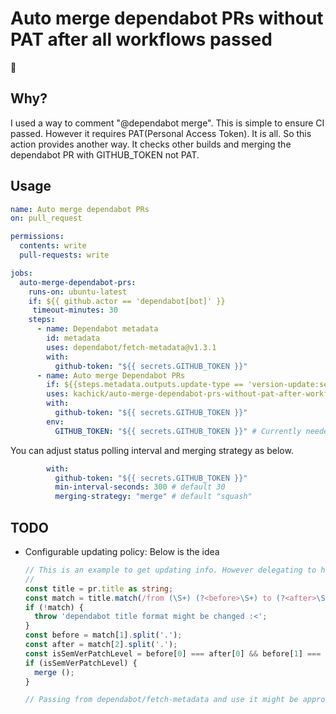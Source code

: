 # Auto merge dependabot PRs without PAT after all workflows passed

:construction:

## Why?

I used a way to comment "@dependabot merge". This is simple to ensure CI passed. However it requires PAT(Personal Access Token). It is all.
So this action provides another way. It checks other builds and merging the dependabot PR with GITHUB_TOKEN not PAT.

## Usage

```yaml
name: Auto merge dependabot PRs
on: pull_request

permissions:
  contents: write
  pull-requests: write

jobs:
  auto-merge-dependabot-prs:
    runs-on: ubuntu-latest
    if: ${{ github.actor == 'dependabot[bot]' }}
     timeout-minutes: 30
    steps:
      - name: Dependabot metadata
        id: metadata
        uses: dependabot/fetch-metadata@v1.3.1
        with:
          github-token: "${{ secrets.GITHUB_TOKEN }}"
      - name: Auto merge Dependabot PRs
        if: ${{steps.metadata.outputs.update-type == 'version-update:semver-patch'}}
        uses: kachick/auto-merge-dependabot-prs-without-pat-after-workflows-passed@v1-beta
        with:
          github-token: "${{ secrets.GITHUB_TOKEN }}"
        env:
          GITHUB_TOKEN: "${{ secrets.GITHUB_TOKEN }}" # Currently needed to pass same value separately with ~ github-token
```

You can adjust status polling interval and merging strategy as below.

```yaml
        with:
          github-token: "${{ secrets.GITHUB_TOKEN }}"
          min-interval-seconds: 300 # default 30
          merging-strategy: "merge" # default "squash"
```

## TODO

* Configurable updating policy: Below is the idea
  ```typescript
  // This is an example to get updating info. However delegating to https://github.com/dependabot/fetch-metadata/f should be robust.
  //
  const title = pr.title as string;
  const match = title.match(/from (\S+) (?<before>\S+) to (?<after>\S+)$/);
  if (!match) {
    throw 'dependabot title format might be changed :<';
  }
  const before = match[1].split('.');
  const after = match[2].split('.');
  const isSemVerPatchLevel = before[0] === after[0] && before[1] === after[1];
  if (isSemVerPatchLevel) {
    merge ();
  }

  // Passing from dependabot/fetch-metadata and use it might be approvable
  ```
